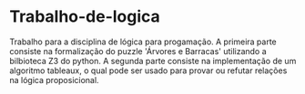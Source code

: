 # Trabalho-de-logica
Trabalho para a disciplina de lógica para progamação. A primeira parte consiste na formalização do puzzle 'Árvores e Barracas' utilizando a bilbioteca Z3 do python. A segunda parte consiste na implementação de um algoritmo tableaux, o qual pode ser usado para provar ou refutar relações na lógica proposicional.
